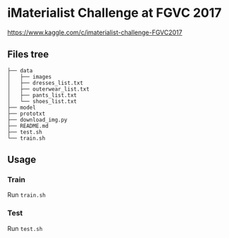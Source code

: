 # iMaterialist Challenge at FGVC 2017

https://www.kaggle.com/c/imaterialist-challenge-FGVC2017

## Files tree

```
├── data
│   ├── images
│   ├── dresses_list.txt
│   ├── outerwear_list.txt
│   ├── pants_list.txt
│   └── shoes_list.txt
├── model
├── prototxt
├── download_img.py
├── README.md
├── test.sh
└── train.sh
```

## Usage

### Train

Run `train.sh`

### Test

Run `test.sh`
